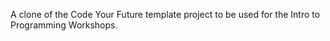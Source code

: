 A clone of the Code Your Future template project to be used for the Intro to Programming Workshops.
